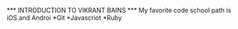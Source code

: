 *** INTRODUCTION TO VIKRANT BAINS ***
My favorite code school path is iOS and Androi
*Git
*Javascriot
*Ruby
